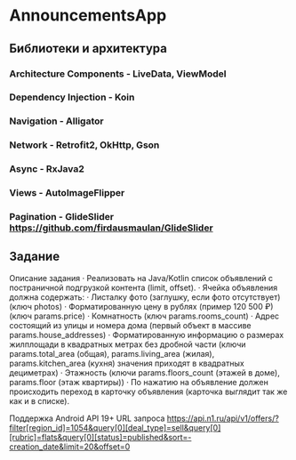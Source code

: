 # AnnouncementsApp

## Библиотеки и архитектура

### Architecture Components - LiveData, ViewModel
### Dependency Injection - Koin
### Navigation - Alligator
### Network - Retrofit2, OkHttp, Gson
### Async - RxJava2
### Views - AutoImageFlipper
### Pagination - GlideSlider https://github.com/firdausmaulan/GlideSlider

## Задание

Описание задания
·       Реализовать на Java/Kotlin список объявлений с постраничной подгрузкой контента (limit, offset).
·       Ячейка объявления должна содержать:
·    Листалку фото (заглушку, если фото отсутствует) (ключ photos)
·    Форматированную цену в рублях  (пример 120 500 ₽)  (ключ params.price)
·    Комнатность (ключ params.rooms_count)
·    Адрес состоящий из улицы и номера дома (первый объект в массиве params.house_addresses)
·    Форматированную информацию о размерах жилплощади в квадратных метрах без дробной части (ключи params.total_area (общая),  params.living_area (жилая), params.kitchen_area (кухня) значения приходят в квадратных дециметрах)
·    Этажность (ключи params.floors_count (этажей в доме), params.floor (этаж квартиры))
·      По нажатию на объявление должен происходить переход в карточку объявления (карточка выглядит так же как и в списке).

Поддержка Android API 19+
URL запроса
https://api.n1.ru/api/v1/offers/?filter[region_id]=1054&query[0][deal_type]=sell&query[0][rubric]=flats&query[0][status]=published&sort=-creation_date&limit=20&offset=0
